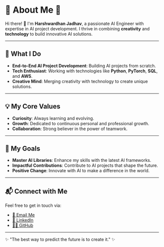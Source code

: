 # 🌟 About Me 🌟

Hi there! 👋 I'm **Harshwardhan Jadhav**, a passionate AI Engineer with expertise in AI project development. I thrive in combining **creativity** and **technology** to build innovative AI solutions.

---

## 🚀 What I Do

- **End-to-End AI Project Development**: Building AI projects from scratch.
- **Tech Enthusiast**: Working with technologies like **Python**, **PyTorch**, **SQL**, and **AWS**.
- **Creative Mind**: Merging creativity with technology to create unique solutions.

---

## 💡 My Core Values

- **Curiosity**: Always learning and evolving.
- **Growth**: Dedicated to continuous personal and professional growth.
- **Collaboration**: Strong believer in the power of teamwork.

---

## 🎯 My Goals

- **Master AI Libraries**: Enhance my skills with the latest AI frameworks.
- **Impactful Contributions**: Contribute to AI projects that shape the future.
- **Positive Change**: Innovate with AI to make a difference in the world.

---

## 📬 Connect with Me

Feel free to get in touch via:

- [📧 Email Me](mailto:harshwardhanpj2001@gmail.com)
- [💼 LinkedIn](https://linkedin.com/in/harshwardhanpj)
- [🧑‍💻 GitHub](https://github.com/Harshwardhanpjadhav)

---

✨ "The best way to predict the future is to create it." ✨
